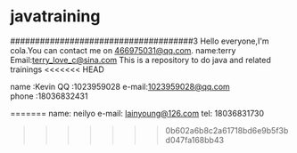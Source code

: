 javatraining
============
#####################################3
Hello everyone,I'm cola.You can  contact me on 466975031@qq.com.
name:terry
Email:terry_love_c@sina.com
This is a repository to do java and related trainings
<<<<<<< HEAD

name  :Kevin
QQ    :1023959028
e-mail:1023959028@qq.com	
phone :18036832431


=======
name:  neilyo
e-mail:  lainyoung@126.com
tel:  18036831730
>>>>>>> 0b602a6b8c2a61718bd6e9b5f3bd047fa168bb43
